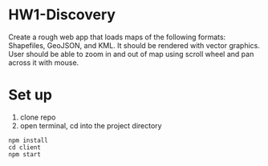 # HW1-Discovery
Create a rough web app that loads maps of the following formats: Shapefiles, GeoJSON, and KML. It should be rendered with vector graphics. User should be able to zoom in and out of map using scroll wheel and pan across it with mouse.

# Set up
1. clone repo
2. open terminal, cd into the project directory
```
npm install
cd client
npm start
```
